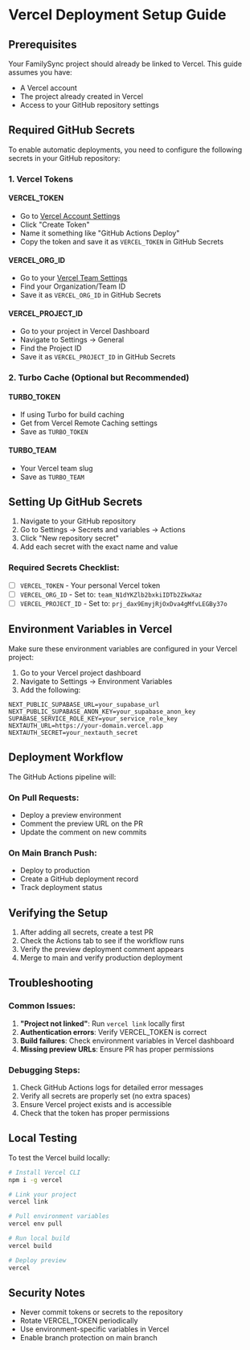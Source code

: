 # Vercel Deployment Setup Guide

## Prerequisites

Your FamilySync project should already be linked to Vercel. This guide assumes you have:
- A Vercel account
- The project already created in Vercel
- Access to your GitHub repository settings

## Required GitHub Secrets

To enable automatic deployments, you need to configure the following secrets in your GitHub repository:

### 1. Vercel Tokens

#### VERCEL_TOKEN
- Go to [Vercel Account Settings](https://vercel.com/account/tokens)
- Click "Create Token"
- Name it something like "GitHub Actions Deploy"
- Copy the token and save it as `VERCEL_TOKEN` in GitHub Secrets

#### VERCEL_ORG_ID
- Go to your [Vercel Team Settings](https://vercel.com/account)
- Find your Organization/Team ID
- Save it as `VERCEL_ORG_ID` in GitHub Secrets

#### VERCEL_PROJECT_ID
- Go to your project in Vercel Dashboard
- Navigate to Settings → General
- Find the Project ID
- Save it as `VERCEL_PROJECT_ID` in GitHub Secrets

### 2. Turbo Cache (Optional but Recommended)

#### TURBO_TOKEN
- If using Turbo for build caching
- Get from Vercel Remote Caching settings
- Save as `TURBO_TOKEN`

#### TURBO_TEAM
- Your Vercel team slug
- Save as `TURBO_TEAM`

## Setting Up GitHub Secrets

1. Navigate to your GitHub repository
2. Go to Settings → Secrets and variables → Actions
3. Click "New repository secret"
4. Add each secret with the exact name and value

### Required Secrets Checklist:
- [ ] `VERCEL_TOKEN` - Your personal Vercel token
- [ ] `VERCEL_ORG_ID` - Set to: `team_N1dYKZlb2bxkiIDTb2ZkwXaz`
- [ ] `VERCEL_PROJECT_ID` - Set to: `prj_dax9EmyjRjOxDva4gMfvLEGBy37o`

## Environment Variables in Vercel

Make sure these environment variables are configured in your Vercel project:

1. Go to your Vercel project dashboard
2. Navigate to Settings → Environment Variables
3. Add the following:

```
NEXT_PUBLIC_SUPABASE_URL=your_supabase_url
NEXT_PUBLIC_SUPABASE_ANON_KEY=your_supabase_anon_key
SUPABASE_SERVICE_ROLE_KEY=your_service_role_key
NEXTAUTH_URL=https://your-domain.vercel.app
NEXTAUTH_SECRET=your_nextauth_secret
```

## Deployment Workflow

The GitHub Actions pipeline will:

### On Pull Requests:
- Deploy a preview environment
- Comment the preview URL on the PR
- Update the comment on new commits

### On Main Branch Push:
- Deploy to production
- Create a GitHub deployment record
- Track deployment status

## Verifying the Setup

1. After adding all secrets, create a test PR
2. Check the Actions tab to see if the workflow runs
3. Verify the preview deployment comment appears
4. Merge to main and verify production deployment

## Troubleshooting

### Common Issues:

1. **"Project not linked"**: Run `vercel link` locally first
2. **Authentication errors**: Verify VERCEL_TOKEN is correct
3. **Build failures**: Check environment variables in Vercel dashboard
4. **Missing preview URLs**: Ensure PR has proper permissions

### Debugging Steps:

1. Check GitHub Actions logs for detailed error messages
2. Verify all secrets are properly set (no extra spaces)
3. Ensure Vercel project exists and is accessible
4. Check that the token has proper permissions

## Local Testing

To test the Vercel build locally:

```bash
# Install Vercel CLI
npm i -g vercel

# Link your project
vercel link

# Pull environment variables
vercel env pull

# Run local build
vercel build

# Deploy preview
vercel
```

## Security Notes

- Never commit tokens or secrets to the repository
- Rotate VERCEL_TOKEN periodically
- Use environment-specific variables in Vercel
- Enable branch protection on main branch